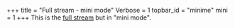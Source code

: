 +++
title = "Full stream - mini mode"
Verbose = 1
topbar_id = "minime"
mini = 1
+++
This is the [full stream](/stream/me) but in "mini mode".
